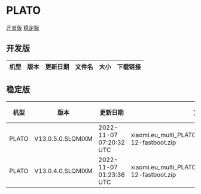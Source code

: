 # PLATO
[开发版](#开发版)  [稳定版](#稳定版)
## 开发版
| 机型 | 版本 | 更新日期 | 文件名 | 大小 | 下载链接 |
| ---- | ---- | ---- | ---- | ---- | ---- |
## 稳定版
| 机型 | 版本 | 更新日期 | 文件名 | 大小 | 下载链接 |
| ---- | ---- | ---- | ---- | ---- | ---- |
| PLATO | V13.0.5.0.SLQMIXM | 2022-11-07 07:20:32 UTC | xiaomi.eu_multi_PLATO_V13.0.5.0.SLQMIXM_v13-12-fastboot.zip | 4.6 GB | [SourceForge](https://sourceforge.net/projects/xiaomi-eu-multilang-miui-roms/files/xiaomi.eu/MIUI-STABLE-RELEASES/MIUIv13/xiaomi.eu_multi_PLATO_V13.0.5.0.SLQMIXM_v13-12-fastboot.zip/download) |
| PLATO | V13.0.4.0.SLQMIXM | 2022-11-07 01:23:36 UTC | xiaomi.eu_multi_PLATO_V13.0.4.0.SLQMIXM_v13-12-fastboot.zip | 4.6 GB | [SourceForge](https://sourceforge.net/projects/xiaomi-eu-multilang-miui-roms/files/xiaomi.eu/MIUI-STABLE-RELEASES/MIUIv13/xiaomi.eu_multi_PLATO_V13.0.4.0.SLQMIXM_v13-12-fastboot.zip/download) |
